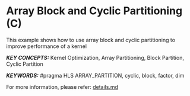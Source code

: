Array Block and Cyclic Partitioning (C)
======================

This example shows how to use array block and cyclic partitioning to improve performance of a kernel

***KEY CONCEPTS:*** Kernel Optimization, Array Partitioning, Block Partition, Cyclic Partition

***KEYWORDS:*** #pragma HLS ARRAY_PARTITION, cyclic, block, factor, dim


For more information, please refer: [details.md][]

[details.md]: details.md

